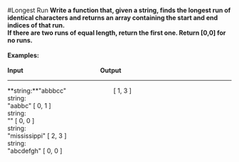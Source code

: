 #Longest Run
**Write a function that, given a string, finds the longest run of identical characters and returns an array containing the start and end indices of that run.
<br />
If there are two runs of equal length, return the first one. Return [0,0] for no runs.**
<br />
<br />
**Examples:**
<br />
<br />
**Input**&nbsp;&nbsp;&nbsp;&nbsp;&nbsp;&nbsp;&nbsp;&nbsp;&nbsp;&nbsp;&nbsp;&nbsp;&nbsp;&nbsp;&nbsp;&nbsp;&nbsp;&nbsp;&nbsp;&nbsp;&nbsp;&nbsp;&nbsp;&nbsp;&nbsp;&nbsp;&nbsp;&nbsp;&nbsp;&nbsp;&nbsp;&nbsp;&nbsp;&nbsp;&nbsp;&nbsp;&nbsp;&nbsp;&nbsp;&nbsp;&nbsp;&nbsp;&nbsp;&nbsp;**Output**
<hr />
**string:**"abbbcc"&nbsp;&nbsp;&nbsp;&nbsp;&nbsp;&nbsp;&nbsp;&nbsp;&nbsp;&nbsp;&nbsp;&nbsp;&nbsp;&nbsp;&nbsp;&nbsp;&nbsp;&nbsp;&nbsp;&nbsp;&nbsp;&nbsp;&nbsp;&nbsp;&nbsp;&nbsp;&nbsp;[ 1, 3 ]
<br />
string:
<br />
"aabbc" [ 0, 1 ]
<br />
string:
<br />
""  [ 0, 0 ]
<br />
string:
<br />
"mississippi"   [ 2, 3 ]
<br />
string:
<br />
"abcdefgh"  [ 0, 0 ]
